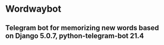 # Wordwaybot
## Telegram bot for memorizing new words based on Django 5.0.7, python-telegram-bot 21.4
